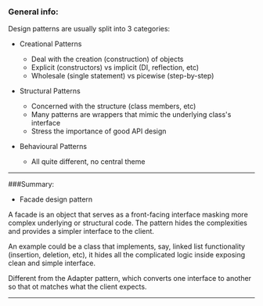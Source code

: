 ### General info:

Design patterns are usually split into 3 categories:

- Creational Patterns
  
  - Deal with the creation (construction) of objects
  - Explicit (constructors) vs implicit (DI, reflection, etc)
  - Wholesale (single statement) vs picewise (step-by-step)

- Structural Patterns

  - Concerned with the structure (class members, etc)
  - Many patterns are wrappers that mimic the underlying class's interface
  - Stress the importance of good API design

- Behavioural Patterns

  - All quite different, no central theme

---

###Summary:


- Facade design pattern

A facade is an object that serves as a front-facing interface masking more complex
underlying or structural code. The pattern hides the complexities and provides a 
simpler interface to the client.

An example could be a class that implements, say, 
linked list functionality (insertion, deletion, etc), it hides all the complicated
logic inside exposing clean and simple interface.

Different from the Adapter pattern, which converts one interface to another so that
ot matches what the client expects. 

--- 
